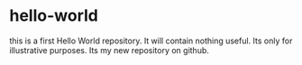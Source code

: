 # hello-world
this is a first Hello World repository. It will contain nothing useful. Its only for illustrative purposes.
Its my new repository on github.
